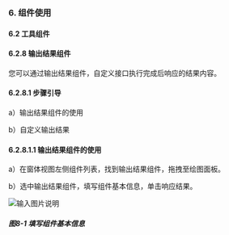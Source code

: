### 6. 组件使用

#### 6.2 工具组件

#### 6.2.8 输出结果组件

您可以通过输出结果组件，自定义接口执行完成后响应的结果内容。

#### 6.2.8.1 步骤引导

a）输出结果组件的使用

b）自定义输出结果

#### 6.2.8.1.1 输出结果组件的使用

a）在窗体视图左侧组件列表，找到输出结果组件，拖拽至绘图面板。

b）选中输出结果组件，填写组件基本信息，单击响应结果。

![输入图片说明](../../../../images/SoFlu%EF%BC%88%E5%90%8E%E7%AB%AF%EF%BC%89%E5%BC%80%E5%8F%91%E5%B9%B3%E5%8F%B0/1.%20%E6%9C%80%E6%96%B0%E7%89%88%E6%9C%AC%20-%20%E6%9B%B4%E6%96%B0%E6%97%A5%E6%9C%9F%20-%202022.10.08/6.%20%E7%BB%84%E4%BB%B6%E4%BD%BF%E7%94%A8/2.%20%E5%B7%A5%E5%85%B7%E7%BB%84%E4%BB%B6/8-1.png)

##### 图8-1 填写组件基本信息
